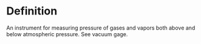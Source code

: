 # Definition

An instrument for measuring pressure of gases and vapors both above and
below atmospheric pressure. See vacuum gage.
